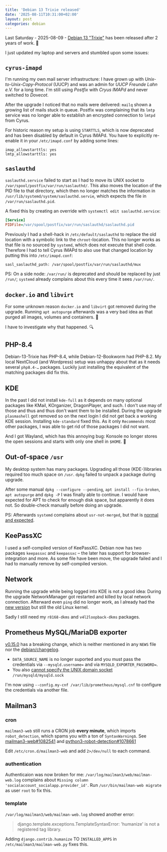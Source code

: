 ```yaml
---
title: 'Debian 13 Trixie released'
date: '2025-08-11T10:31:00+02:00'
layout: post
categories: debian
---
```


Last Saturday - 2025-08-09 - [Debian 13 "Trixie"](https://www.debian.org/News/2025/20250809) has been released after 2 years of work. 🥳

I just updated my laptop and servers and stumbled upon some issues:

<!--more-->

## `cyrus-imapd`

I'm running my own mail server infrastructure:
I have grown up with _Unix-to-Unix-Copy-Protocol_ (UUCP) and was an admin for _UUCP Freunde Lahn e.V._ for a long time.
I'm still using _Postfix_ with _Cryus IMAPd_ and never switched to _Dovecot_.

After the upgrade I noticed that no mails were delivered:
`mailq` shown a growing list of mails stuck in queue.
Postfix was complaining that its `lmtp` service was no longer able to establish an encrypted connection to `lmtpd` from Cyrus.

For historic reason my setup is using `STARTTLS`, which is now deprecated and has been disabled by default in Cyrus IMAPd.
You have to explicitly re-enable it in your `/etc/imapd.conf` by adding some lines:
```
imap_allowstarttls: yes
lmtp_allowstarttls: yes
```

## `saslauthd`

`saslauthd.service` failed to start as I had to move its UNIX socket to `/var/spool/postfix/var/run/saslauthd/`.
This also moves the location of the PID file to that directory, which then no longer matches the information in `/usr/lib/systemd/system/saslauthd.servie`, which expects the file in `/var/run/saslauthd.pid`.

A fixed this by creating an override with `systemctl edit saslauthd.service`:
```ini
[Service]
PIDFile=/var/spool/postfix/var/run/saslauthd/saslauthd.pid
```

Previously I had a shell-hack in `/etc/default/saslauthd` to replace the old location with a symbolic link to the `chroot`-location.
This no longer works as that file is no sourced by `systemd`, which does not execute that shell code.
Therefore I had to tell Cyrus IMAPd to also use that changed location by putting this into `/etc/imapd.conf`:
```
sasl_saslauthd_path: /var/spool/postfix/var/run/saslauthd/mux
```

PS: On a side node: `/var/run/` is deprecated and should be replaced by just `/run/`; `systemd` already complains about this every time it sees `/var/run/`.

## `docker.io` and `libvirt`

For some unknown reason `docker.io` and `libvirt` got removed during the upgrade.
Running `apt autopurge` afterwards was a very bad idea as that purged all images, volumes and containers. 🤦

I have to investigate why that happened. 🔍

## PHP-8.4

Debian-13-Trixie has PHP-8.4, while Debian-12-Bookworm had PHP-8.2.
My local NextCloud (and Wordpress) setup was unhappy about that as it needs several `php8.4-…` packages.
Luckily just installing the equivalent of the matching packages did fix this.

## KDE

In the past I did not install `kde-full` as it depends on many optional packages like KMail, KOrganizer, DragonPlayer, and such.
I don't use may of those and thus and thus don't want them to be installed.
During the upgrade `plasmashell` got removed so on the next login I did not get back a working KDE session.
Installing `kde-standard` fixed this.
As it only `Recommends` most other packages, I was able to get rid of those packages I did not want.

And I got Wayland, which has this annoying bug: Konsole no longer stores the open sessions and starts with only one shell in `$HOME`. 🤔

## Out-of-space `/usr`

My desktop system has many packages.
Upgrading all those (KDE-)libraries required too much space on `/usr`.
`dpkg` failed to unpack a package during upgrade.

After some manual `dpkg --configure --pending`, `apt install --fix-broken`, `apt autopurge` and `dpkg -P` I was finally able to continue.
I would have expected for APT to check for enough disk space, but apparently it does not.
So double-check manually before doing an upgrade.

PS: Afterwards `systemd` complains about `usr-not-merged`, but that is [normal and expected](https://www.debian.org/releases/trixie/release-notes/issues.html#systemd-message-system-is-tainted-unmerged-bin).

## KeePassXC

I used a self-compiled version of KeePassXC.
Debian now has two packages `keepassxc` and `keepassxc` – the later has support for browser-integration and more.
As some file have been move, the upgrade failed and I had to manually remove by self-compiled version.

## Network

Running the upgrade while being logged into KDE is not a good idea:
During the upgrade NetworkManager got restarted and killed by local network connection.
Afterward even `ping` did no longer work, as I already had the [new version](https://www.debian.org/releases/trixie/release-notes/issues.de.html#ping-no-longer-runs-with-elevated-privileges) but still the old Linux kernel.

Sadly I still need my `r8168-dkms` and `v4l2loopback-dkms` packages.

## Prometheus MySQL/MariaDB exporter

[v0.15.0](https://github.com/prometheus/mysqld_exporter/releases/tag/v0.15.0) has a breaking change, which is neither mentioned in any `NEWS` file nor the [debian/changelog](https://salsa.debian.org/go-team/packages/prometheus-mysqld-exporter/-/blob/debian/sid/debian/changelog?ref_type=heads).
- `DATA_SOURCE_NAME` is no longer suported and you must pass the credentials via `--mysqld.username=` and via `MYSQLD_EXPORTER_PASSWORD=`.
- You also [cannot specify the UNIX domain socket](https://github.com/prometheus/mysqld_exporter/issues/754) `/run/mysqld/mysqld.sock`

I'm now using `--config.my-cnf /var/lib/prometheus/mysql.cnf` to configure the credentials via another file.

## Mailman3

### cron

`mailman3-web` still runs a CRON job **every minute**, which imports `robot_detection`, which spams you with a ton of `SyntaxWarning`s.
See [mailman3-web#1082541](https://bugs.debian.org/1082541) and [python3-robot-detection#1078661](https://bugs.debian.org/1078661)

Edit `/etc/cron.d/mailman3-web` and add `2>/dev/null` to each command.

### authentication

Authenticaion was now broken for me:
`/var/log/mailman3/web/mailman-web.log` complains about `Missing column 'socialaccount_socialapp.provider_id'`.
Run `/usr/bin/mailman-web migrate` as user `root` to fix this.

### template

`/var/log/mailman3/web/mailman-web.log` showed another error:
> django.template.exceptions.TemplateSyntaxError: 'humanize' is not a registered tag library.

Adding `django.contrib.humanize` TO `INSTALLED_APPS` in `/etc/mailman3/mailman-web.py` fixes this.
